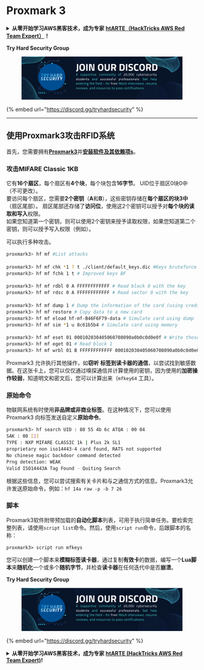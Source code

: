 # Proxmark 3

<details>

<summary><strong>从零开始学习AWS黑客技术，成为专家</strong> <a href="https://training.hacktricks.xyz/courses/arte"><strong>htARTE（HackTricks AWS Red Team Expert）</strong></a><strong>！</strong></summary>

* 您在**网络安全公司**工作吗？ 想要在HackTricks中看到您的**公司广告**吗？ 或者想要访问**PEASS的最新版本或下载PDF格式的HackTricks**吗？ 请查看[**订阅计划**](https://github.com/sponsors/carlospolop)!
* 发现[**PEASS家族**](https://opensea.io/collection/the-peass-family)，我们的独家[NFT收藏品](https://opensea.io/collection/the-peass-family)
* 获取[**官方PEASS和HackTricks周边产品**](https://peass.creator-spring.com)
* **加入** [**💬**](https://emojipedia.org/speech-balloon/) [**Discord群组**](https://discord.gg/hRep4RUj7f) 或 [**电报群组**](https://t.me/peass) 或在**Twitter**上关注我 🐦[**@carlospolopm**](https://twitter.com/hacktricks\_live)**。**
* **通过向** [**hacktricks repo**](https://github.com/carlospolop/hacktricks) **和** [**hacktricks-cloud repo**](https://github.com/carlospolop/hacktricks-cloud) **提交PR来分享您的黑客技巧**。

</details>

**Try Hard Security Group**

<figure><img src="/.gitbook/assets/telegram-cloud-document-1-5159108904864449420.jpg" alt=""><figcaption></figcaption></figure>

{% embed url="https://discord.gg/tryhardsecurity" %}

***

## 使用Proxmark3攻击RFID系统

首先，您需要拥有[**Proxmark3**](https://proxmark.com)并[**安装软件及其依赖项**](https://github.com/Proxmark/proxmark3/wiki/Kali-Linux)[**s**](https://github.com/Proxmark/proxmark3/wiki/Kali-Linux)。

### 攻击MIFARE Classic 1KB

它有**16个扇区**，每个扇区有**4个块**，每个块包含**16字节**。 UID位于扇区0块0中（不可更改）。\
要访问每个扇区，您需要**2个密钥**（**A**和**B**），这些密钥存储在**每个扇区的块3中**（扇区尾部）。 扇区尾部还存储了**访问位**，使用这2个密钥可以授予对**每个块的读取和写入**权限。\
如果您知道第一个密钥，则可以使用2个密钥来授予读取权限，如果您知道第二个密钥，则可以授予写入权限（例如）。

可以执行多种攻击。
```bash
proxmark3> hf mf #List attacks

proxmark3> hf mf chk *1 ? t ./client/default_keys.dic #Keys bruteforce
proxmark3> hf mf fchk 1 t # Improved keys BF

proxmark3> hf mf rdbl 0 A FFFFFFFFFFFF # Read block 0 with the key
proxmark3> hf mf rdsc 0 A FFFFFFFFFFFF # Read sector 0 with the key

proxmark3> hf mf dump 1 # Dump the information of the card (using creds inside dumpkeys.bin)
proxmark3> hf mf restore # Copy data to a new card
proxmark3> hf mf eload hf-mf-B46F6F79-data # Simulate card using dump
proxmark3> hf mf sim *1 u 8c61b5b4 # Simulate card using memory

proxmark3> hf mf eset 01 000102030405060708090a0b0c0d0e0f # Write those bytes to block 1
proxmark3> hf mf eget 01 # Read block 1
proxmark3> hf mf wrbl 01 B FFFFFFFFFFFF 000102030405060708090a0b0c0d0e0f # Write to the card
```
Proxmark3 允许执行其他操作，如**窃听** **标签到读卡器的通信**，以尝试找到敏感数据。在这张卡上，您可以仅仅通过嗅探通信并计算使用的密钥，因为使用的**加密操作较弱**，知道明文和密文后，您可以计算出来（`mfkey64` 工具）。

### 原始命令

物联网系统有时使用**非品牌或非商业标签**。在这种情况下，您可以使用 Proxmark3 向标签发送自定义**原始命令**。
```bash
proxmark3> hf search UID : 80 55 4b 6c ATQA : 00 04
SAK : 08 [2]
TYPE : NXP MIFARE CLASSIC 1k | Plus 2k SL1
proprietary non iso14443-4 card found, RATS not supported
No chinese magic backdoor command detected
Prng detection: WEAK
Valid ISO14443A Tag Found - Quiting Search
```
根据这些信息，您可以尝试搜索有关卡片和与之通信方式的信息。Proxmark3允许发送原始命令，例如：`hf 14a raw -p -b 7 26`

### 脚本

Proxmark3软件附带预加载的**自动化脚本**列表，可用于执行简单任务。要检索完整列表，请使用`script list`命令。然后，使用`script run`命令，后跟脚本的名称：
```
proxmark3> script run mfkeys
```
您可以创建一个脚本来**模糊标签读卡器**，通过复制**有效卡**的数据，编写一个**Lua脚本**来**随机化**一个或多个**随机字节**，并检查**读卡器**在任何迭代中是否**崩溃**。

**Try Hard Security Group**

<figure><img src="/.gitbook/assets/telegram-cloud-document-1-5159108904864449420.jpg" alt=""><figcaption></figcaption></figure>

{% embed url="https://discord.gg/tryhardsecurity" %}


<details>

<summary><strong>从零开始学习AWS黑客技术，成为专家</strong> <a href="https://training.hacktricks.xyz/courses/arte"><strong>htARTE (HackTricks AWS Red Team Expert)</strong></a><strong>!</strong></summary>

* 您在**网络安全公司**工作吗？ 想要看到您的**公司在HackTricks中被宣传**吗？ 或者您想要访问**PEASS的最新版本或下载HackTricks的PDF**吗？ 请查看[**订阅计划**](https://github.com/sponsors/carlospolop)!
* 发现我们的独家[NFTs收藏品**The PEASS Family**](https://opensea.io/collection/the-peass-family)
* 获取[**官方PEASS和HackTricks周边产品**](https://peass.creator-spring.com)
* **加入**[**💬**](https://emojipedia.org/speech-balloon/) **Discord群组**](https://discord.gg/hRep4RUj7f) 或**电报群组**或在**Twitter**上关注我🐦[**@carlospolopm**](https://twitter.com/hacktricks\_live)**.**
* 通过向**hacktricks repo**和**hacktricks-cloud repo**提交PR来**分享您的黑客技巧**。

</details>

